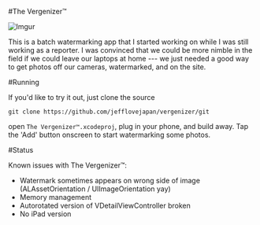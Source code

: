 #The Vergenizer™

![Imgur](http://i.imgur.com/ZLFuB5C.png)

This is a batch watermarking app that I started working on while I was still working as a reporter. I was convinced that we could be more nimble in the field if we could leave our laptops at home --- we just needed a good way to get photos off our cameras, watermarked, and on the site. 

#Running

If you'd like to try it out, just clone the source

`git clone https://github.com/jefflovejapan/vergenizer/git`

open `The Vergenizer™.xcodeproj`, plug in your phone, and build away. Tap the 'Add' button onscreen to start watermarking some photos.

#Status

Known issues with The Vergenizer™:

- Watermark sometimes appears on wrong side of image (ALAssetOrientation / UIImageOrientation yay)
- Memory management
- Autorotated version of VDetailViewController broken
- No iPad version